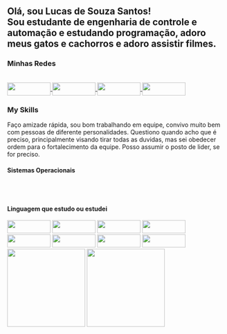 <h2>Olá, sou Lucas de Souza Santos!<br>Sou estudante de engenharia de controle e automação e estudando programação, adoro meus gatos e cachorros e adoro assistir filmes.</h2>

### Minhas Redes

<div style="display: inline-block"><br>

<a href="https://www.facebook.com/LUCAS210SANTOS/" target="_blank">
<img width="100" height="30" align="center" src="https://img.shields.io/badge/Facebook-1877F2?style=for-the-badge&logo=facebook&logoColor=white">
</a>

<a href="https://www.linkedin.com/in/lucas-santos-613464176/" target="_blanck">
<img width="100" height="30" align="center" src="https://img.shields.io/badge/LinkedIn-0077B5?style=for-the-badge&logo=linkedin&logoColor=white">
</a>

<a href="https://www.instagram.com/lucas.santos22/" target="_blank">
<img width="100" height="30" align="center" src="https://img.shields.io/badge/Instagram-E4405F?style=for-the-badge&logo=instagram&logoColor=white">
</a>

<a href="https://github.com/Lucas20santos">
<img width="100" height="30" align="center" src="https://img.shields.io/badge/GitHub-100000?style=for-the-badge&logo=github&logoColor=white">
</a>

</div>

### My Skills

Faço amizade rápida, sou bom trabalhando em equipe, convivo muito bem com pessoas de diferente personalidades. Questiono quando acho que é preciso, principalmente visando tirar todas as duvidas, mas sei obedecer ordem para o fortalecimento da equipe. Posso assumir o posto de lider, se for preciso.

#### Sistemas Operacionais

<div style="display: inline-block;"><br>

<img src="https://img.shields.io/badge/Windows-0078D6?style=for-the-badge&logo=windows&logoColor=white" alt="">
<img src="https://img.shields.io/badge/Ubuntu-E95420?style=for-the-badge&logo=ubuntu&logoColor=whit" alt="">
<img src="https://img.shields.io/badge/Linux_Mint-87CF3E?style=for-the-badge&logo=linux-mint&logoColor=white" alt="">

</div>

#### Linguagem que estudo ou estudei

<div style="display: inline-block;">

<img width="100" height="30" aling="center" src="https://img.shields.io/badge/Java-ED8B00?style=for-the-badge&logo=java&logoColor=white">
<img width="100" height="30" aling="center" src="https://img.shields.io/badge/JavaScript-323330?style=for-the-badge&logo=javascript&logoColor=F7DF1E">
<img width="100" height="30" aling="center" src="https://img.shields.io/badge/C%23-239120?style=for-the-badge&logo=c-sharp&logoColor=white">
<img width="100" height="30" aling="center" src="https://img.shields.io/badge/TypeScript-007ACC?style=for-the-badge&logo=typescript&logoColor=white">
<img width="100" height="30" aling="center" src="https://img.shields.io/badge/Python-14354C?style=for-the-badge&logo=python&logoColor=white">
<img width="100" height="30" aling="center" src="https://img.shields.io/badge/HTML5-E34F26?style=for-the-badge&logo=html5&logoColor=white" alt="">
<img width="100" height="30" aling="center" src="https://img.shields.io/badge/CSS3-1572B6?style=for-the-badge&logo=css3&logoColor=white" alt="">
<img width="100" height="30" aling="center" src="https://img.shields.io/badge/React-20232A?style=for-the-badge&logo=react&logoColor=61DAFB" alt="">

</div><br>

<div style="justify-content: space-between;">
<img height="180em" src="https://github-readme-stats.vercel.app/api?username=Lucas20santos&show_icons=true&include_all_commits=true&theme=dracula">
<img height="180em" src="https://github-readme-stats.vercel.app/api/top-langs/?username=Lucas20santos&layout=compact&langs_count=7&theme=dracula"/>
</div>
